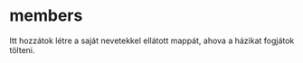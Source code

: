 # members

Itt hozzátok létre a saját nevetekkel ellátott mappát, ahova a házikat fogjátok tölteni.
